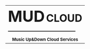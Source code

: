 <table border="0">
  <tr>
  <th>
    <font size=10>MUD</font>
    <font size=6>CLOUD</font>
    <hr align ="center" style = "border: solid 1px gray; width: 90%">
    <font size=2 style>Music Up&Down Cloud Services</font>
  </th>
  </tr>
</table>
